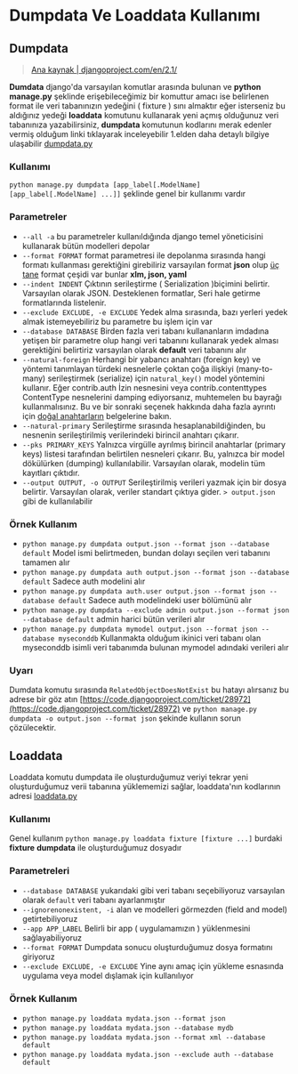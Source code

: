 # Dumpdata Ve Loaddata Kullanımı

## Dumpdata

> [Ana kaynak \| djangoproject.com/en/2.1/](https://docs.djangoproject.com/en/2.1/ref/django-admin/#dumpdata)

**Dumdata** django'da varsayılan komutlar arasında bulunan ve **python manage.py**
şeklinde erişebileceğimiz bir komuttur amacı ise belirlenen format ile veri tabanınızın
yedeğini \( fixture \) sını almaktır eğer isterseniz bu aldığınız yedeği **loaddata**
komutunu kullanarak yeni açmış olduğunuz veri tabanınıza yazabilirsiniz, **dumpdata**
komutunun kodlarını merak edenler vermiş olduğum linki tıklayarak inceleyebilir 1.elden
daha detaylı bilgiye ulaşabilir
[dumpdata.py](https://github.com/django/django/blob/master/django/core/management/commands/dumpdata.py)

### Kullanımı

`python manage.py dumpdata [app_label[.ModelName] [app_label[.ModelName] ...]]` şeklinde
genel bir kullanımı vardır

### Parametreler

- `--all -a` bu parametreler kullanıldığında django temel yöneticisini kullanarak bütün
  modelleri depolar
- `--format FORMAT` format parametresi ile depolanma sırasında hangi formatı kullanması
  gerektiğini girebiliriz varsayılan format **json** olup
  [üç tane](https://docs.djangoproject.com/en/2.1/topics/serialization/#serialization-formats)
  format çeşidi var bunlar **xlm, json, yaml**
- `--indent INDENT` Çıktının serileştirme \( Serialization \)biçimini belirtir.
  Varsayılan olarak JSON. Desteklenen formatlar, Seri hale getirme formatlarında
  listelenir.
- `--exclude EXCLUDE, -e EXCLUDE` Yedek alma sırasında, bazı yerleri yedek almak
  istemeyebiliriz bu parametre bu işlem için var
- `--database DATABASE` Birden fazla veri tabanı kullananların imdadına yetişen bir
  parametre olup hangi veri tabanını kullanarak yedek alması gerektiğini belirtiriz
  varsayılan olarak **default** veri tabanını alır
- `--natural-foreign` Herhangi bir yabancı anahtarı \(foreign key\) ve yöntemi
  tanımlayan türdeki nesnelerle çoktan çoğa ilişkiyi \(many-to-many\) serileştirmek
  \(serialize\) için `natural_key()` model yöntemini kullanır. Eğer contrib.auth İzin
  nesnesini veya contrib.contenttypes ContentType nesnelerini damping ediyorsanız,
  muhtemelen bu bayrağı kullanmalısınız. Bu ve bir sonraki seçenek hakkında daha fazla
  ayrıntı için
  [doğal anahtarların](https://docs.djangoproject.com/en/2.1/topics/serialization/#topics-serialization-natural-keys)
  belgelerine bakın.
- `--natural-primary` Serileştirme sırasında hesaplanabildiğinden, bu nesnenin
  serileştirilmiş verilerindeki birincil anahtarı çıkarır.
- `--pks PRIMARY_KEYS` Yalnızca virgülle ayrılmış birincil anahtarlar \(primary keys\)
  listesi tarafından belirtilen nesneleri çıkarır. Bu, yalnızca bir model dökülürken
  \(dumping\) kullanılabilir. Varsayılan olarak, modelin tüm kayıtları çıktıdır.
- `--output OUTPUT, -o OUTPUT` Serileştirilmiş verileri yazmak için bir dosya belirtir.
  Varsayılan olarak, veriler standart çıktıya gider. `> output.json` gibi de
  kullanılabilir

### Örnek Kullanım

- `python manage.py dumpdata output.json --format json --database default` Model ismi
  belirtmeden, bundan dolayı seçilen veri tabanını tamamen alır
- `python manage.py dumpdata auth output.json --format json --database default` Sadece
  auth modelini alır
- `python manage.py dumpdata auth.user output.json --format json --database default`
  Sadece auth modelindeki user bölümünü alır
- `python manage.py dumpdata --exclude admin output.json --format json --database default`
  admin harici bütün verileri alır
- `python manage.py dumpdata mymodel output.json --format json --database myseconddb`
  Kullanmakta olduğum ikinici veri tabanı olan myseconddb isimli veri tabanımda bulunan
  mymodel adındaki verileri alır

### Uyarı

Dumdata komutu sırasında `RelatedObjectDoesNotExist` bu hatayı alırsanız bu adrese bir
göz atın
[https://code.djangoproject.com/ticket/28972](https://code.djangoproject.com/ticket/28972)
ve `python manage.py dumpdata -o output.json --format json` şekinde kullanın sorun
çözülecektir.

## Loaddata

Loaddata komutu dumpdata ile oluşturduğumuz veriyi tekrar yeni oluşturduğumuz verii
tabanına yüklememizi sağlar, loaddata'nın kodlarının adresi
[loaddata.py](https://github.com/django/django/blob/master/django/core/management/commands/loaddata.py)

### Kullanımı

Genel kullanım `python manage.py loaddata fixture [fixture ...]` burdaki **fixture**
**dumpdata** ile oluşturduğumuz dosyadır

### Parametreleri

- `--database DATABASE` yukarıdaki gibi veri tabanı seçebiliyoruz varsayılan olarak
  `default` veri tabanı ayarlanmıştır
- `--ignorenonexistent, -i` alan ve modelleri görmezden \(field and model\)
  getirtebiliyoruz
- `--app APP_LABEL` Belirli bir app \( uygulamamızın \) yüklenmesini sağlayabiliyoruz
- `--format FORMAT` Dumpdata sonucu oluşturduğumuz dosya formatını giriyoruz
- `--exclude EXCLUDE, -e EXCLUDE` Yine aynı amaç için yükleme esnasında uygulama veya
  model dışlamak için kullanılıyor

### Örnek Kullanım

- `python manage.py loaddata mydata.json --format json`
- `python manage.py loaddata mydata.json --database mydb`
- `python manage.py loaddata mydata.json --format xml --database default`
- `python manage.py loaddata mydata.json --exclude auth --database default`
